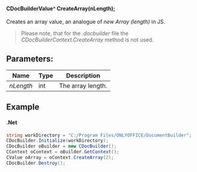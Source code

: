 #### CDocBuilderValue^ CreateArray(nLength);

Creates an array value, an analogue of *new Array (length)* in JS.

> Please note, that for the *.docbuilder* file the *CDocBuilderContext.CreateArray* method is not used.

## Parameters:

| Name      | Type | Description       |
| --------- | ---- | ----------------- |
| *nLength* | int  | The array length. |

## Example

#### .Net

```c#
string workDirectory = "C:/Program Files/ONLYOFFICE/DocumentBuilder";
CDocBuilder.Initialize(workDirectory);
CDocBuilder oBuilder = new CDocBuilder();
CContext oContext = oBuilder.GetContext();
CValue oArray = oContext.CreateArray(2);
CDocBuilder.Destroy();
```
